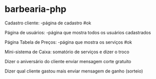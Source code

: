 # barbearia-php

Cadastro cliente: 
    -página de cadastro #ok

Página de usuários:
    -página que mostra todos os usuários cadastrados

Página Tabela de Preços:
    -página que mostra os serviços #ok

Mini-sistema de Caixa: somatório de serviços e dizer o troco

Dizer o aniversário do cliente enviar mensagem corte gratuito

Dizer qual cliente gastou mais enviar mensagem de ganho (sorteio)